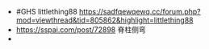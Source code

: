 - #GHS littlething88 https://sadfqewqewq.cc/forum.php?mod=viewthread&tid=805862&highlight=littlething88
- https://sspai.com/post/72898 脊柱侧弯
-